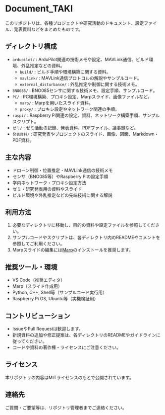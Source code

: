 # Document_TAKI

このリポジトリは、各種プロジェクトや研究活動のドキュメント、設定ファイル、発表資料などをまとめたものです。

## ディレクトリ構成

- `ardupilot/` : ArduPilot関連の技術メモや設定、MAVLink通信、ビルド環境、外乱推定などの資料。
  - `build/` : ビルド手順や環境構築に関する資料。
  - `mavlink/` : MAVLink通信プロトコルの解説やサンプルコード。
  - `external_disturbance/` : 外乱推定や制御に関する技術メモ。
- `BNO085/` : BNO085センサに関する技術メモ、設定手順、サンプルコード。
- `PC/` : PC環境構築、プロキシ設定、Marpスライド、画像ファイルなど。
  - `marp/` : Marpを用いたスライド資料。
  - `proxy/` : プロキシ設定やネットワーク関連の手順。
- `raspi/` : Raspberry Pi関連の設定、資料、ネットワーク構築手順、サンプルスクリプト。
- `ゼミ/` : ゼミ活動の記録、発表資料、PDFファイル、議事録など。
- `発表資料/` : 研究発表やプロジェクトのスライド、画像、図面、Markdown・PDF資料。

## 主な内容

- ドローン制御・位置推定・MAVLink通信の技術メモ
- センサ（BNO085等）やRaspberry Piの設定手順
- 学内ネットワーク・プロキシ設定方法
- ゼミ・研究発表用の資料やスライド
- ビルド環境や外乱推定などの先端技術に関する解説

## 利用方法

1. 必要なディレクトリに移動し、目的の資料や設定ファイルを参照してください。
2. サンプルコードやスクリプトは、各ディレクトリ内のREADMEやコメントを参照してご利用ください。
3. Marpスライドの編集には[Marp](https://marp.app/)のインストールを推奨します。

## 推奨ツール・環境

- VS Code（推奨エディタ）
- Marp（スライド作成用）
- Python, C++, Shell等（サンプルコード実行用）
- Raspberry Pi OS, Ubuntu等（実機検証用）

## コントリビューション

- IssueやPull Requestは歓迎します。
- 新規資料の追加や修正提案は、各ディレクトリのREADMEやガイドラインに従ってください。
- コードや資料の著作権・ライセンスにご注意ください。

## ライセンス

本リポジトリの内容はMITライセンスのもとで公開されています。

## 連絡先

ご質問・ご要望等は、リポジトリ管理者までご連絡ください。

